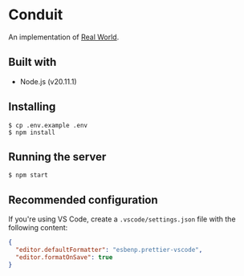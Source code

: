 # Conduit

An implementation of [Real World](https://realworld-docs.netlify.app/docs/intro/).

## Built with

- Node.js (v20.11.1)

## Installing

```
$ cp .env.example .env
$ npm install
```

## Running the server

```
$ npm start
```

## Recommended configuration

If you're using VS Code, create a `.vscode/settings.json` file with the following content:

```json
{
  "editor.defaultFormatter": "esbenp.prettier-vscode",
  "editor.formatOnSave": true
}
```
